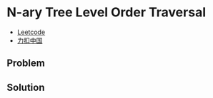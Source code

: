 # N-ary Tree Level Order Traversal

- [Leetcode](https://leetcode.com/problems/n-ary-tree-level-order-traversal)
- [力扣中国](https://leetcode.cn/problems/n-ary-tree-level-order-traversal)

## Problem

[](desc.md ':include')

## Solution

[](bfs.cpp ':include :code cpp')
